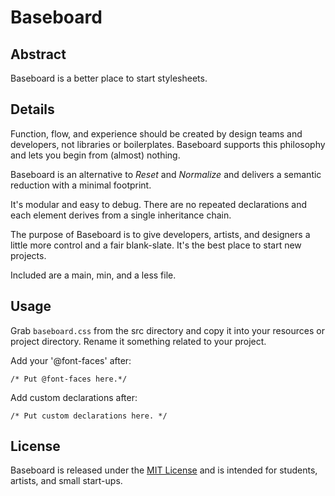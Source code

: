 # Baseboard #

## Abstract ##

Baseboard is a better place to start stylesheets.

## Details ##

Function, flow, and experience should be created by design teams and developers, not libraries or boilerplates. Baseboard supports this philosophy and lets you begin from (almost) nothing.

Baseboard is an alternative to *Reset* and *Normalize* and delivers a semantic reduction with a minimal footprint.

It's modular and easy to debug. There are no repeated declarations and each element derives from a single inheritance chain.

The purpose of Baseboard is to give developers, artists, and designers a little more control and a fair blank-slate. It's the best place to start new projects.

Included are a main, min, and a less file.

## Usage ##

Grab `baseboard.css` from the src directory and copy it into your resources or project directory. Rename it something related to your project.

Add your '@font-faces' after:

`/* Put @font-faces here.*/`

Add custom declarations after:

`/* Put custom declarations here. */`

## License ##

Baseboard is released under the [MIT License](https://opensource.org/licenses/MIT) and is intended for students, artists, and small start-ups.

